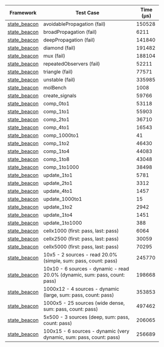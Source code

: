 | Framework | Test Case | Time (μs) |
| --- | --- | --- |
| [state_beacon](https://github.com/jinyus/dart_beacon) | avoidablePropagation (fail) | 150528 |
| [state_beacon](https://github.com/jinyus/dart_beacon) | broadPropagation (fail) | 6211 |
| [state_beacon](https://github.com/jinyus/dart_beacon) | deepPropagation (fail) | 141840 |
| [state_beacon](https://github.com/jinyus/dart_beacon) | diamond (fail) | 191482 |
| [state_beacon](https://github.com/jinyus/dart_beacon) | mux (fail) | 188104 |
| [state_beacon](https://github.com/jinyus/dart_beacon) | repeatedObservers (fail) | 52211 |
| [state_beacon](https://github.com/jinyus/dart_beacon) | triangle (fail) | 77571 |
| [state_beacon](https://github.com/jinyus/dart_beacon) | unstable (fail) | 335985 |
| [state_beacon](https://github.com/jinyus/dart_beacon) | molBench | 1008 |
| [state_beacon](https://github.com/jinyus/dart_beacon) | create_signals | 59766 |
| [state_beacon](https://github.com/jinyus/dart_beacon) | comp_0to1 | 53118 |
| [state_beacon](https://github.com/jinyus/dart_beacon) | comp_1to1 | 55903 |
| [state_beacon](https://github.com/jinyus/dart_beacon) | comp_2to1 | 36710 |
| [state_beacon](https://github.com/jinyus/dart_beacon) | comp_4to1 | 16543 |
| [state_beacon](https://github.com/jinyus/dart_beacon) | comp_1000to1 | 41 |
| [state_beacon](https://github.com/jinyus/dart_beacon) | comp_1to2 | 46430 |
| [state_beacon](https://github.com/jinyus/dart_beacon) | comp_1to4 | 44083 |
| [state_beacon](https://github.com/jinyus/dart_beacon) | comp_1to8 | 43048 |
| [state_beacon](https://github.com/jinyus/dart_beacon) | comp_1to1000 | 38498 |
| [state_beacon](https://github.com/jinyus/dart_beacon) | update_1to1 | 5781 |
| [state_beacon](https://github.com/jinyus/dart_beacon) | update_2to1 | 3312 |
| [state_beacon](https://github.com/jinyus/dart_beacon) | update_4to1 | 1457 |
| [state_beacon](https://github.com/jinyus/dart_beacon) | update_1000to1 | 15 |
| [state_beacon](https://github.com/jinyus/dart_beacon) | update_1to2 | 2942 |
| [state_beacon](https://github.com/jinyus/dart_beacon) | update_1to4 | 1451 |
| [state_beacon](https://github.com/jinyus/dart_beacon) | update_1to1000 | 388 |
| [state_beacon](https://github.com/jinyus/dart_beacon) | cellx1000 (first: pass, last: pass) | 6064 |
| [state_beacon](https://github.com/jinyus/dart_beacon) | cellx2500 (first: pass, last: pass) | 30059 |
| [state_beacon](https://github.com/jinyus/dart_beacon) | cellx5000 (first: pass, last: pass) | 70295 |
| [state_beacon](https://github.com/jinyus/dart_beacon) | 10x5 - 2 sources - read 20.0% (simple, sum: pass, count: pass) | 245770 |
| [state_beacon](https://github.com/jinyus/dart_beacon) | 10x10 - 6 sources - dynamic - read 20.0% (dynamic, sum: pass, count: pass) | 198668 |
| [state_beacon](https://github.com/jinyus/dart_beacon) | 1000x12 - 4 sources - dynamic (large, sum: pass, count: pass) | 353853 |
| [state_beacon](https://github.com/jinyus/dart_beacon) | 1000x5 - 25 sources (wide dense, sum: pass, count: pass) | 497462 |
| [state_beacon](https://github.com/jinyus/dart_beacon) | 5x500 - 3 sources (deep, sum: pass, count: pass) | 206065 |
| [state_beacon](https://github.com/jinyus/dart_beacon) | 100x15 - 6 sources - dynamic (very dynamic, sum: pass, count: pass) | 256689 |
